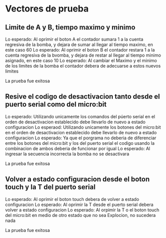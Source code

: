 # Vectores de prueba
## Limite de A y B, tiempo maximo y minimo
Lo esperado: Al oprimir el boton A el contador sumara 1 a la cuenta regresiva de la bomba, y dejara de sumar al llegar al tiempo maximo, en este caso 60
Lo esperado: Al oprimir el boton B el contador restara 1 a la cuenta regresiva de la bvomba, y dejara de restar al llegar al tiempo minimo asignado, en este caso 10
Lo esperado: Al cambiar el Maximo y el minimo de los limites de la bomba el contador debera de adecuarse a estos nuevos limites

La prueba fue exitosa

## Resive el codigo de desactivacion tanto desde el puerto serial como del micro:bit 
Lo esperado: Utilizando unicamente los comandos del púerto serial en el orden de desactivacion establecido debe llevarlo de nuevo a estado configuracion
Lo esperaod: Utilizando unicamente los botones del micro:bit en el orden de desactivacion establecido debe llevarlo de nuevo a estado configuracion
Lo esperado: Ya que el porgrama no deberia de diferenciar entre los botones del micro:bit y los del puerto serial el codigo usando la combinacion de ambos deberia de funcionar por igual
Lo esperado: Al ingresar la secuencia incorrecta la bomba no se desactivara

La prueba fue exitosa

## Volver a estado configuracion desde el boton touch y la T del puerto serial
Lo esperado: Al oprimir el boton touch debera de volver a estado configuracion
Lo esperado: Al oprimir la T desde el puerto serial debera volver a estado configuracion
Lo esperado: Al orpimir la T o el boton touch del micro:bit en medio de otro estado que no sea Explocion, no sucedera nada

La prueba fue exitosa

